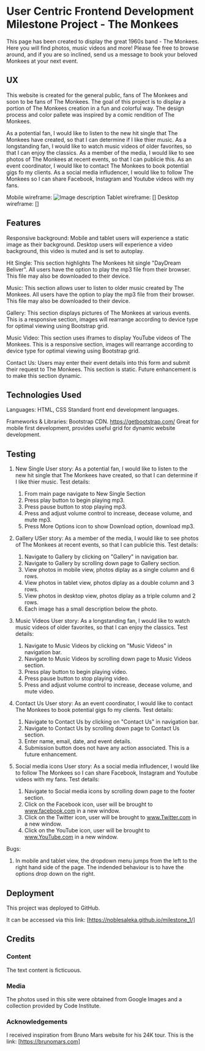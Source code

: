 # User Centric Frontend Development Milestone Project - The Monkees

This page has been created to display the great 1960s band - The Monkees. Here you will find photos, music videos and more! 
Please fee free to browse around, and if you are so inclined, send us a message to book your beloved Monkees at your next event.

## UX
 
This website is created for the general public, fans of The Monkees and soon to be fans of The Monkees. The goal of this project is to display a portion of The Monkees creation in a fun and colorful way.
The design process and color pallete was inspired by a comic rendition of The Monkees.

As a potential fan, I would like to listen to the new hit single that The Monkees have created, so that I can determine if I like thier music.
As a longstanding fan, I would like to watch music videos of older favorites, so that I can enjoy the classics.
As a member of the media, I would like to see photos of The Monkees at recent events, so that I can publicie this.
As an event coordinator, I would like to contact The Monkees to book potential gigs fo my clients.
As a social media infludencer, I would like to follow The Monkees so I can share Facebook, Instagram and Youtube videos with my fans.

Mobile wireframe: ![Image description](/assets/images/wireframe.jpg)
Tablet wireframe: []
Desktop wireframe: []

## Features

Responsive background: Mobile and tablet users will experience a static image as their background. Desktop users will experience a video background, this video is muted and 
is set to autoplay.

Hit Single: This section highlights The Monkees hit single "DayDream Beliver". All users have the option to play the mp3 file from their browser. This file may
also be downloaded to their device.
 
Music: This section allows user to listen to older music created by The Monkees. All users have the option to play the mp3 file from their browser. This file may
also be downloaded to their device.

Gallery: This section displays pictures of The Monkees at various events. This is a responsive section, images will rearrange according to device type for optimal viewing using 
Bootstrap grid.

Music Video: This section uses iframes to display YouTube videos of The Monkees. This is a responsive section, images will rearrange according to device type for optimal viewing using 
Bootstrap grid.

Contact Us: Users may enter their event details into this form and submit their request to The Monkees. This section is static. Future enhancement is to make this section
dynamic.



## Technologies Used

Languages: HTML, CSS
Standard front end development languages.

Frameworks & Libraries: Bootstrap CDN.
https://getbootstrap.com/
Great for mobile first development, provides useful grid for dynamic website development.

## Testing

1. New Single
User story: As a potential fan, I would like to listen to the new hit single that The Monkees have created, so that I can determine if I like thier music.
Test details: 
    1.  From main page navigate to New Single Section
    2.  Press play button to begin playing mp3. 
    3.  Press pause button to stop playing mp3.
    4.  Press and adjust volume control to increase, decease volume, and mute mp3.
    5.  Press More Options icon to show Download option, download mp3.

2. Gallery
USer story: As a member of the media, I would like to see photos of The Monkees at recent events, so that I can publicie this.
Test details:
    1. Navigate to Gallery by clicking on "Gallery" in navigation bar.
    2. Navigate to Gallery by scrolling down page to Gallery section.
    3. View photos in mobile view, photos diplay as a single column and 6 rows.
    4. View photos in tablet view, photos diplay as a double column and 3 rows.
    5. View photos in desktop view, photos diplay as a triple column and 2 rows.
    6. Each image has a small description below the photo.

3. Music Videos
User story: As a longstanding fan, I would like to watch music videos of older favorites, so that I can enjoy the classics.
Test details:
    1. Navigate to Music Videos by clicking on "Music Videos" in navigation bar.
    2. Navigate to Music Videos by scrolling down page to Music Videos section.
    3. Press play button to begin playing video. 
    4. Press pause button to stop playing video.
    5. Press and adjust volume control to increase, decease volume, and mute video. 

4. Contact Us
User story: As an event coordinator, I would like to contact The Monkees to book potential gigs fo my clients.
Test details:
    1. Navigate to Contact Us by clicking on "Contact Us" in navigation bar.
    2. Navigate to Contact Us by scrolling down page to Contact Us section.
    2. Enter name, email, date, and event details.
    3. Submission button does not have any action associated. This is a future enhancement.
  
5. Social media icons
User story: As a social media infludencer, I would like to follow The Monkees so I can share Facebook, Instagram and Youtube videos with my fans.
Test details: 
    1. Navigate to Social media icons by scrolling down page to the footer section.
    2. Click on the Facebook icon, user will be brought to www.facebook.com in a new window.
    3. Click on the Twitter icon, user will be brought to www.Twitter.com in a new window.
    4. Click on the YouTube icon, user will be brought to www.YouTube.com in a new window.

Bugs:
1. In mobile and tablet view, the dropdown menu jumps from the left to the right hand side of the page. The indended behaviour is to have the options drop down on the right.

## Deployment

This project was deployed to GitHub.

It can be accessed via this link: [https://noblesaleka.github.io/milestone_1/]


## Credits

### Content
The text content is ficticuous.

### Media
The photos used in this site were obtained from Google Images and a collection provided by Code Institute.

### Acknowledgements

I received inspiration from Bruno Mars website for his 24K tour. This is the link: [https://brunomars.com]